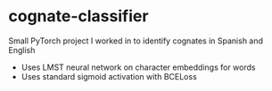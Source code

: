# cognate-classifier

Small PyTorch project I worked in to identify cognates in Spanish and English
* Uses LMST neural network on character embeddings for words
* Uses standard sigmoid activation with BCELoss
